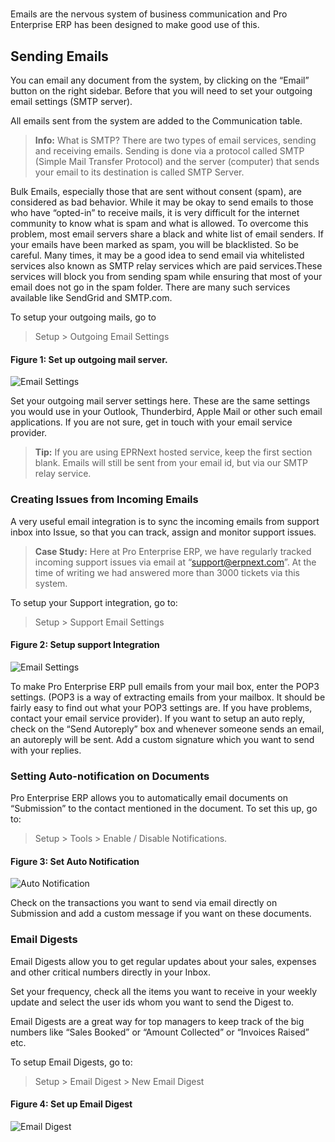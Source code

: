 # 

Emails are the nervous system of business communication and Pro Enterprise ERP has been
designed to make good use of this.

## Sending Emails

You can email any document from the system, by clicking on the “Email” button
on the right sidebar. Before that you will need to set your outgoing email
settings (SMTP server).

All emails sent from the system are added to the Communication table.

> **Info:** What is SMTP? There are two types of email services, sending and
receiving emails. Sending is done via a protocol called SMTP (Simple Mail
Transfer Protocol) and the server (computer) that sends your email to its
destination is called SMTP Server.


Bulk Emails, especially those that are sent without consent (spam), are considered as bad behavior. While it may be okay to send emails to those who have “opted-in” to receive mails, it is very difficult for the internet community to know what is spam and what is allowed. To overcome this problem, most email servers share a black and white list of email senders. If your emails have been marked as spam, you will be blacklisted. So be careful. Many times, it may be a good idea to send email via whitelisted services also known as SMTP relay services which are paid services.These
services will block you from sending spam while ensuring that most of your email does not go in the spam folder. There are many such services available like SendGrid and SMTP.com.

To setup your outgoing mails, go to

> Setup > Outgoing Email Settings

#### Figure 1: Set up outgoing mail server.

![Email Settings]({{docs_base_url}}/assets/old_images/erpnext/email-settings1.png)

Set your outgoing mail server settings here. These are the same settings you
would use in your Outlook, Thunderbird, Apple Mail or other such email
applications. If you are not sure, get in touch with your email service
provider.

> **Tip:** If you are using EPRNext hosted service, keep the first section
blank. Emails will still be sent from your email id, but via our SMTP relay
service.

### Creating Issues from Incoming Emails

A very useful email integration is to sync the incoming emails from support
inbox into Issue, so that you can track, assign and monitor support
issues.

> **Case Study:** Here at Pro Enterprise ERP, we have regularly tracked incoming support
issues via email at “support@erpnext.com”. At the time of writing we had
answered more than 3000 tickets via this system.

To setup your Support integration, go to:

> Setup > Support Email Settings

#### Figure 2: Setup support Integration

![Email Settings]({{docs_base_url}}/assets/old_images/erpnext/email-settings2.png)

To make Pro Enterprise ERP pull emails from your mail box, enter the POP3 settings. (POP3
is a way of extracting emails from your mailbox. It should be fairly easy to
find out what your POP3 settings are. If you have problems, contact your email
service provider). If you want to setup an auto reply, check on the “Send
Autoreply” box and whenever someone sends an email, an autoreply will be sent.
Add a custom signature which you want to send with your replies.

### Setting Auto-notification on Documents

Pro Enterprise ERP allows you to automatically email documents on “Submission” to the
contact mentioned in the document. To set this up, go to:

> Setup > Tools > Enable / Disable Notifications.

#### Figure 3: Set Auto Notification

![Auto Notification]({{docs_base_url}}/assets/old_images/erpnext/auto-notification.png)

Check on the transactions you want to send via email directly on Submission
and add a custom message if you want on these documents.

### Email Digests

Email Digests allow you to get regular updates about your sales, expenses and
other critical numbers directly in your Inbox.

Set your frequency, check all the items you want to receive in your weekly
update and select the user ids whom you want to send the Digest to.

Email Digests are a great way for top managers to keep track of the big
numbers like “Sales Booked” or “Amount Collected” or “Invoices Raised” etc.

To setup Email Digests, go to:

> Setup > Email Digest > New Email Digest

#### Figure 4: Set up Email Digest

<img class="screenshot" alt="Email Digest" src="{{docs_base_url}}/assets/img/setup/email/email-digest.png">

